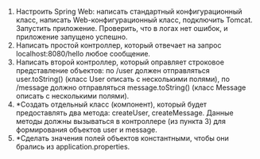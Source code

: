 1.	Настроить Spring Web: написать стандартный конфигурационный класс, написать Web-конфигурационный класс, подключить Tomcat. Запустить приложение. Проверить, что в логах нет ошибок, и приложение запущено успешно.
2.	Написать простой контроллер, который отвечает на запрос localhost:8080/hello любое сообщение.
3.	Написать второй контроллер, который оправляет строковое представление объектов: по /user должен отправляться user.toString() (класс User описать с несколькими полями), по /message должно отправляться message.toString() (класс Message описать с несколькими полями).
4.	*Создать отдельный класс (компонент), который будет предоставлять два метода: createUser, createMessage. Данные методы должны вызываться в контроллере (из пункта 3) для формирования объектов user и message. 
5.	*Сделать значения полей объектов константными, чтобы они брались из application.properties.